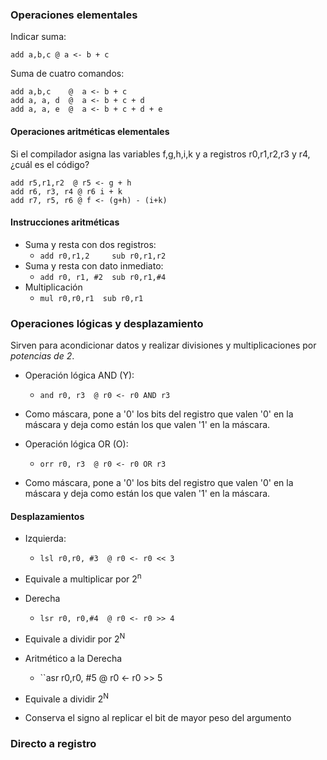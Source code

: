 ### Operaciones elementales

Indicar suma:
```
add a,b,c @ a <- b + c
```

Suma de cuatro comandos:
```
add a,b,c    @  a <- b + c
add a, a, d  @  a <- b + c + d 
add a, a, e  @  a <- b + c + d + e
```

#### Operaciones aritméticas elementales

Si el compilador asigna las variables f,g,h,i,k y a registros r0,r1,r2,r3 y r4, ¿cuál es el código?

```armasm
add r5,r1,r2  @ r5 <- g + h
add r6, r3, r4 @ r6 i + k
add r7, r5, r6 @ f <- (g+h) - (i+k)
```

#### Instrucciones aritméticas
* Suma y resta con dos registros:
	* ``add r0,r1,2     sub r0,r1,r2``
* Suma y resta con dato inmediato:
	* ``add r0, r1, #2  sub r0,r1,#4``
* Multiplicación
	* ``mul r0,r0,r1  sub r0,r1``

### Operaciones lógicas y desplazamiento

Sirven para acondicionar datos y realizar divisiones y multiplicaciones por *potencias de 2*.

* Operación lógica AND (Y):
	* ``and r0, r3  @ r0 <- r0 AND r3``
* Como máscara, pone a '0' los bits del registro que valen '0' en la máscara y deja como están los que valen '1' en la máscara.

* Operación lógica OR (O):
	* ``orr r0, r3  @ r0 <- r0 OR r3``
* Como máscara, pone a '0' los bits del registro que valen '0' en la máscara y deja como están los que valen '1' en la máscara.

#### Desplazamientos

* Izquierda:
	* ``lsl r0,r0, #3  @ r0 <- r0 << 3``
* Equivale a multiplicar por 2<sup>n</sup>

* Derecha
	* ``lsr r0, r0,#4  @ r0 <- r0 >> 4``
* Equivale a dividir por 2<sup>N</sup>

* Aritmético a la Derecha
	* ``asr r0,r0, #5  @ r0 <- r0 >> 5
* Equivale a dividir 2<sup>N</sup>
* Conserva el signo al replicar el bit de mayor peso del argumento

### Directo a registro
